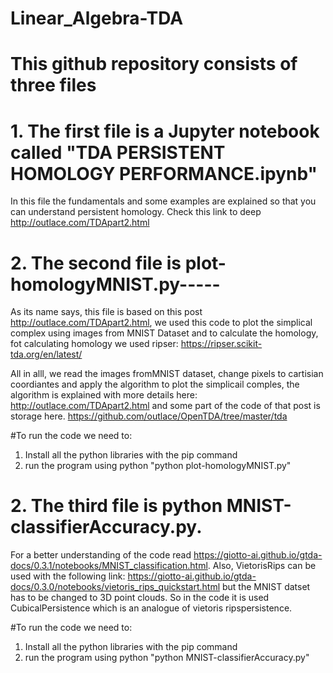 # Linear_Algebra-TDA


# This github repository consists of three files

# 1. The first file is a Jupyter notebook called "TDA PERSISTENT HOMOLOGY  PERFORMANCE.ipynb"

In this file the fundamentals and some examples are explained so that you can understand persistent homology. Check this link to deep http://outlace.com/TDApart2.html

# 2. The second file is plot-homologyMNIST.py-----
As its name says, this file is based on this post http://outlace.com/TDApart2.html, we used this code to plot the simplical complex using images from MNIST Dataset and to calculate the homology, fot calculating homology we used ripser: https://ripser.scikit-tda.org/en/latest/

All in alll, we read the images fromMNIST dataset, change pixels to cartisian coordiantes and apply the algorithm to plot the simplicail comples, the algorithm is explained with more details here: http://outlace.com/TDApart2.html and some part of the code of that post is storage here. https://github.com/outlace/OpenTDA/tree/master/tda

#To run the code we need to:
1. Install all the python libraries with the pip command
2. run the program using python  "python plot-homologyMNIST.py"


# 2. The third file is python MNIST-classifierAccuracy.py. 
For a better understanding of the code read https://giotto-ai.github.io/gtda-docs/0.3.1/notebooks/MNIST_classification.html. Also, VietorisRips can be used with the following link: https://giotto-ai.github.io/gtda-docs/0.3.0/notebooks/vietoris_rips_quickstart.html but the MNIST datset has to be changed to 3D point clouds. So in the code it is used CubicalPersistence which is an analogue of vietoris ripspersistence. 

#To run the code we need to:
1. Install all the python libraries with the pip command
2. run the program using python  "python MNIST-classifierAccuracy.py"






